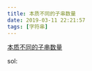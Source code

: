 ```yaml
---
title: 本质不同的子串数量
date: 2019-03-11 22:21:57
tags: [字符串]
---
```


[本质不同的子串数量](https://www.luogu.org/problemnew/show/P2408)

sol:

